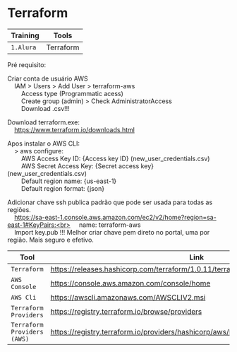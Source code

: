 # Terraform

|Training     |Tools|
|-------------|-----------|
|`1.Alura`| Terraform

Pré requisito:

Criar conta de usuário AWS<br>
&nbsp;&nbsp;&nbsp;&nbsp;IAM > Users > Add User > terraform-aws<br>
&nbsp;&nbsp;&nbsp;&nbsp;&nbsp;&nbsp;&nbsp;&nbsp;Access type (Programmatic acess)<br>
&nbsp;&nbsp;&nbsp;&nbsp;&nbsp;&nbsp;&nbsp;&nbsp;Create group (admin) > Check AdministratorAccess<br>
&nbsp;&nbsp;&nbsp;&nbsp;&nbsp;&nbsp;&nbsp;&nbsp;Download .csv!!!

Download terraform.exe:<br>
&nbsp;&nbsp;&nbsp;&nbsp;https://www.terraform.io/downloads.html

Apos instalar o AWS CLI:<br>
&nbsp;&nbsp;&nbsp;&nbsp;> aws configure:<br>
&nbsp;&nbsp;&nbsp;&nbsp;&nbsp;&nbsp;&nbsp;&nbsp;AWS Access Key ID: {Access key ID} (new_user_credentials.csv)<br>
&nbsp;&nbsp;&nbsp;&nbsp;&nbsp;&nbsp;&nbsp;&nbsp;AWS Secret Access Key: {Secret access key} (new_user_credentials.csv)<br>
&nbsp;&nbsp;&nbsp;&nbsp;&nbsp;&nbsp;&nbsp;&nbsp;Default region name: {us-east-1}<br>
&nbsp;&nbsp;&nbsp;&nbsp;&nbsp;&nbsp;&nbsp;&nbsp;Default region format: {json}<br>

Adicionar chave ssh publica padrão que pode ser usada para todas as regiões.<br>
&nbsp;&nbsp;&nbsp;&nbsp;https://sa-east-1.console.aws.amazon.com/ec2/v2/home?region=sa-east-1#KeyPairs:<br>
&nbsp;&nbsp;&nbsp;&nbsp;name: terraform-aws<br>
&nbsp;&nbsp;&nbsp;&nbsp;Import key.pub
!!! Melhor criar chave pem direto no portal, uma por região. Mais seguro e efetivo.

|Tool    |Link|
|-------------|-----------|
|`Terraform`| https://releases.hashicorp.com/terraform/1.0.11/terraform_1.0.11_windows_amd64.zip
|`AWS Console`| https://console.aws.amazon.com/console/home
|`AWS Cli`| https://awscli.amazonaws.com/AWSCLIV2.msi
|`Terraform Providers`| https://registry.terraform.io/browse/providers
|`Terraform Providers (AWS)`| https://registry.terraform.io/providers/hashicorp/aws/latest/docs

